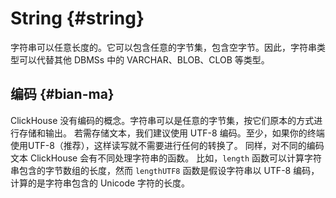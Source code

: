 # String {#string}

字符串可以任意长度的。它可以包含任意的字节集，包含空字节。因此，字符串类型可以代替其他 DBMSs 中的 VARCHAR、BLOB、CLOB 等类型。

## 编码 {#bian-ma}

ClickHouse 没有编码的概念。字符串可以是任意的字节集，按它们原本的方式进行存储和输出。
若需存储文本，我们建议使用 UTF-8 编码。至少，如果你的终端使用UTF-8（推荐），这样读写就不需要进行任何的转换了。
同样，对不同的编码文本 ClickHouse 会有不同处理字符串的函数。
比如，`length` 函数可以计算字符串包含的字节数组的长度，然而 `lengthUTF8` 函数是假设字符串以 UTF-8 编码，计算的是字符串包含的 Unicode 字符的长度。
